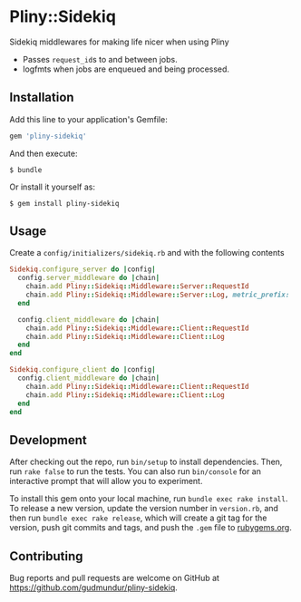# Pliny::Sidekiq

Sidekiq middlewares for making life nicer when using Pliny

 - Passes `request_id`s to and between jobs.
 - logfmts when jobs are enqueued and being processed.

## Installation

Add this line to your application's Gemfile:

```ruby
gem 'pliny-sidekiq'
```

And then execute:

    $ bundle

Or install it yourself as:

    $ gem install pliny-sidekiq

## Usage

Create a `config/initializers/sidekiq.rb` and with the following contents

```ruby
Sidekiq.configure_server do |config|
  config.server_middleware do |chain|
    chain.add Pliny::Sidekiq::Middleware::Server::RequestId
    chain.add Pliny::Sidekiq::Middleware::Server::Log, metric_prefix: 'my-app'
  end

  config.client_middleware do |chain|
    chain.add Pliny::Sidekiq::Middleware::Client::RequestId
    chain.add Pliny::Sidekiq::Middleware::Client::Log
  end
end

Sidekiq.configure_client do |config|
  config.client_middleware do |chain|
    chain.add Pliny::Sidekiq::Middleware::Client::RequestId
    chain.add Pliny::Sidekiq::Middleware::Client::Log
  end
end
```

## Development

After checking out the repo, run `bin/setup` to install dependencies. Then, run `rake false` to run the tests. You can also run `bin/console` for an interactive prompt that will allow you to experiment.

To install this gem onto your local machine, run `bundle exec rake install`. To release a new version, update the version number in `version.rb`, and then run `bundle exec rake release`, which will create a git tag for the version, push git commits and tags, and push the `.gem` file to [rubygems.org](https://rubygems.org).

## Contributing

Bug reports and pull requests are welcome on GitHub at https://github.com/gudmundur/pliny-sidekiq.

